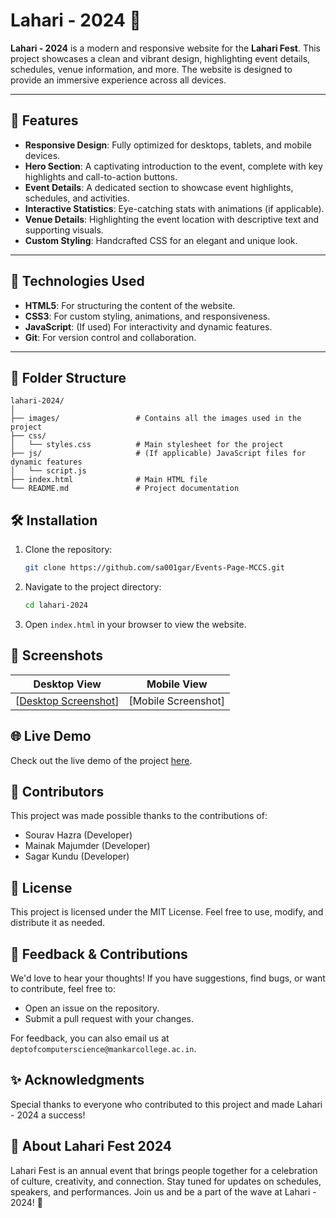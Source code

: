# Lahari - 2024 🌊

**Lahari - 2024** is a modern and responsive website for the **Lahari Fest**. This project showcases a clean and vibrant design, highlighting event details, schedules, venue information, and more. The website is designed to provide an immersive experience across all devices.

---

## 🌟 Features

- **Responsive Design**: Fully optimized for desktops, tablets, and mobile devices.
- **Hero Section**: A captivating introduction to the event, complete with key highlights and call-to-action buttons.
- **Event Details**: A dedicated section to showcase event highlights, schedules, and activities.
- **Interactive Statistics**: Eye-catching stats with animations (if applicable).
- **Venue Details**: Highlighting the event location with descriptive text and supporting visuals.
- **Custom Styling**: Handcrafted CSS for an elegant and unique look.

---

## 🚀 Technologies Used

- **HTML5**: For structuring the content of the website.
- **CSS3**: For custom styling, animations, and responsiveness.
- **JavaScript**: (If used) For interactivity and dynamic features.
- **Git**: For version control and collaboration.

---

## 📂 Folder Structure

```plaintext
lahari-2024/
│
├── images/                 # Contains all the images used in the project
├── css/
│   └── styles.css          # Main stylesheet for the project
├── js/                     # (If applicable) JavaScript files for dynamic features
│   └── script.js
├── index.html              # Main HTML file
└── README.md               # Project documentation
```

## 🛠️ Installation

1. Clone the repository:
   ```bash
   git clone https://github.com/sa001gar/Events-Page-MCCS.git
   ```

2. Navigate to the project directory:
   ```bash
   cd lahari-2024
   ```

3. Open `index.html` in your browser to view the website.

## 📸 Screenshots

| Desktop View | Mobile View |
|--------------|-------------|
| [[Desktop Screenshot](https://github.com/sa001gar/Events-Page-MCCS/blob/main/images/desktop_view.png)] | [Mobile Screenshot] |

## 🌐 Live Demo

Check out the live demo of the project [here](https://events.computersciencemancoll.in/).

## 🤝 Contributors

This project was made possible thanks to the contributions of:

- Sourav Hazra (Developer)
- Mainak Majumder (Developer)
- Sagar Kundu (Developer)

## 📜 License

This project is licensed under the MIT License. Feel free to use, modify, and distribute it as needed.

## 📝 Feedback & Contributions

We'd love to hear your thoughts! If you have suggestions, find bugs, or want to contribute, feel free to:

- Open an issue on the repository.
- Submit a pull request with your changes.

For feedback, you can also email us at `deptofcomputerscience@mankarcollege.ac.in`.

## ✨ Acknowledgments

Special thanks to everyone who contributed to this project and made Lahari - 2024 a success!

## 📜 About Lahari Fest 2024

Lahari Fest is an annual event that brings people together for a celebration of culture, creativity, and connection. Stay tuned for updates on schedules, speakers, and performances. Join us and be a part of the wave at Lahari - 2024! 🌊
